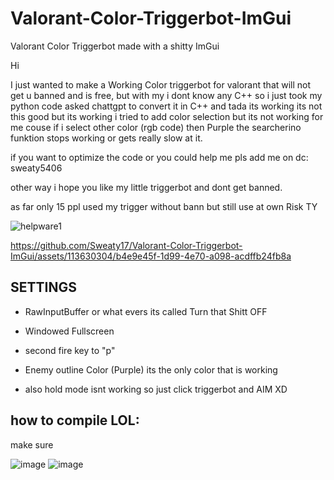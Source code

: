 # Valorant-Color-Triggerbot-ImGui
Valorant Color Triggerbot made with a shitty ImGui 

Hi

I just wanted to make a Working Color triggerbot for valorant that will not get u banned and is free, but with my i dont know any C++ so i just took my python code asked chattgpt to convert it in C++ and tada its working its not this good but its working
i tried to add color selection but its not working for me couse if i select other color (rgb code) then Purple the searcherino funktion stops working or gets really slow at it.

if you want to optimize the code or you could help me pls add me on dc: sweaty5406

other way i hope you like my little triggerbot and dont get banned.

as far only 15 ppl used my trigger without bann but still use at own Risk TY

![helpware1](https://github.com/Sweaty17/Valorant-Color-Triggerbot-ImGui/assets/113630304/6638f196-00a0-4472-8206-180ec219076d)



https://github.com/Sweaty17/Valorant-Color-Triggerbot-ImGui/assets/113630304/b4e9e45f-1d99-4e70-a098-acdffb24fb8a


## SETTINGS

- RawInputBuffer or what evers its called             Turn that Shitt OFF
- Windowed Fullscreen

- second fire key to "p"
- Enemy outline Color (Purple) its the only color that is working
- also hold mode isnt working so just click triggerbot and AIM XD



## how to compile LOL:

make sure


![image](https://github.com/Sweaty17/Valorant-Color-Triggerbot-ImGui/assets/113630304/fcf12ad8-c588-4510-a1b6-f63dfcebcb0a)
![image](https://github.com/Sweaty17/Valorant-Color-Triggerbot-ImGui/assets/113630304/60c63de9-b420-47a0-b1af-ee9d5282ba7e)




